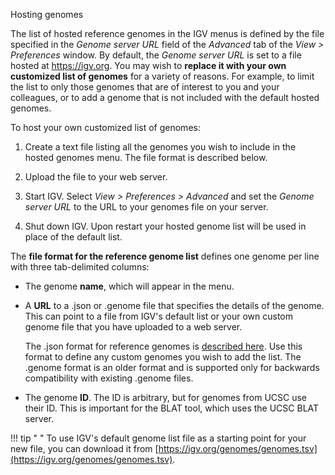<!---
The page title should not go in the menu
-->
<p class="page-title"> Hosting genomes </p>

The list of hosted reference genomes in the IGV menus is defined by the file specified in the *Genome server URL* field of the *Advanced* tab of the *View > Preferences* window. By default, the *Genome server URL* is set to a file hosted at https://igv.org. You may wish to **replace it with your own customized list of genomes** for a variety of reasons. For example, to limit the list to only those genomes that are of interest to you and your colleagues, or to add a genome that is not included with the default hosted genomes. 

To host your own customized list of genomes:

1. Create a text file listing all the genomes you wish to include in the hosted genomes menu. The file format is described below.

2. Upload the file to your web server.

3. Start IGV. Select *View > Preferences > Advanced* and set the *Genome server URL* to the URL to your genomes file on your server. 

4. Shut down IGV.  Upon restart your hosted genome list will be used in place of the default list.  


The **file format for the reference genome list** defines one genome per line with three tab-delimited columns:  

* The genome **name**, which will appear in the menu. 

* A **URL** to a .json or .genome file that specifies the details of the genome. This can point to a file from IGV's default list or your own custom genome file that you have uploaded to a web server.

    The .json format for reference genomes is [described here](../../../FileFormats/Genomes/#igv-reference-genome-json). Use this format to define any custom genomes you wish to add the list. The .genome format is an older format and is supported only for backwards compatibility with existing .genome files.

* The genome **ID**. The ID is arbitrary, but for genomes from UCSC use their ID. This is important for the BLAT tool, which uses the UCSC BLAT server. 
    
!!! tip " "
        To use IGV's default genome list file as a starting point for your new file, you can download it from [https://igv.org/genomes/genomes.tsv](https://igv.org/genomes/genomes.tsv).
